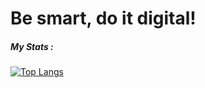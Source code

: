 # Be smart, do it digital!


##### My Stats :
[![Top Langs](https://github-readme-stats.vercel.app/api/top-langs/?username=Nikolay-St-D)](https://github.com/anuraghazra/github-readme-stats)
